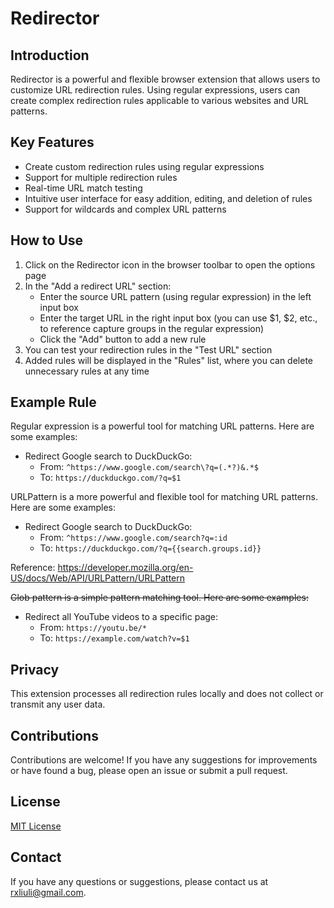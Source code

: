 # Redirector

## Introduction

Redirector is a powerful and flexible browser extension that allows users to customize URL redirection rules. Using regular expressions, users can create complex redirection rules applicable to various websites and URL patterns.

## Key Features

- Create custom redirection rules using regular expressions
- Support for multiple redirection rules
- Real-time URL match testing
- Intuitive user interface for easy addition, editing, and deletion of rules
- Support for wildcards and complex URL patterns

## How to Use

1. Click on the Redirector icon in the browser toolbar to open the options page
2. In the "Add a redirect URL" section:
   - Enter the source URL pattern (using regular expression) in the left input box
   - Enter the target URL in the right input box (you can use $1, $2, etc., to reference capture groups in the regular expression)
   - Click the "Add" button to add a new rule
3. You can test your redirection rules in the "Test URL" section
4. Added rules will be displayed in the "Rules" list, where you can delete unnecessary rules at any time

## Example Rule

Regular expression is a powerful tool for matching URL patterns. Here are some examples:

- Redirect Google search to DuckDuckGo:
  - From: `^https://www.google.com/search\?q=(.*?)&.*$`
  - To: `https://duckduckgo.com/?q=$1`

URLPattern is a more powerful and flexible tool for matching URL patterns. Here are some examples:

- Redirect Google search to DuckDuckGo:
  - From: `^https://www.google.com/search?q=:id`
  - To: `https://duckduckgo.com/?q={{search.groups.id}}`

Reference: <https://developer.mozilla.org/en-US/docs/Web/API/URLPattern/URLPattern>

~~Glob pattern is a simple pattern matching tool. Here are some examples:~~

- Redirect all YouTube videos to a specific page:
  - From: `https://youtu.be/*`
  - To: `https://example.com/watch?v=$1`

## Privacy

This extension processes all redirection rules locally and does not collect or transmit any user data.

## Contributions

Contributions are welcome! If you have any suggestions for improvements or have found a bug, please open an issue or submit a pull request.

## License

[MIT License](https://github.com/rxliuli/redirector/blob/main/LICENSE)

## Contact

If you have any questions or suggestions, please contact us at [rxliuli@gmail.com](mailto:rxliuli@gmail.com).

